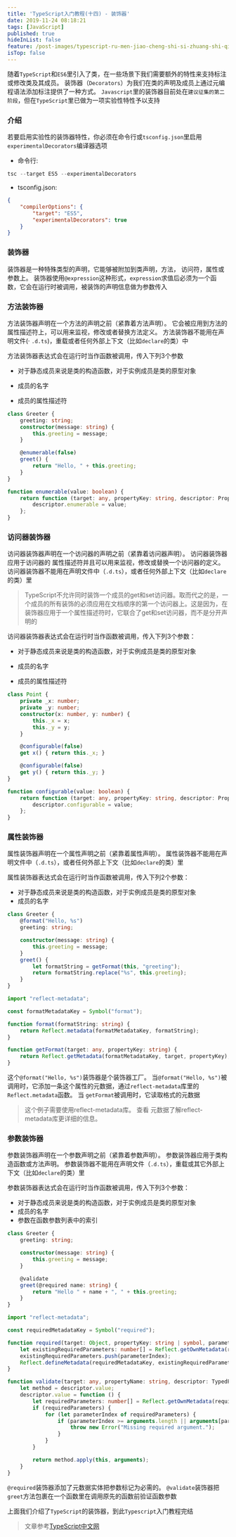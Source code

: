 ```yaml
---
title: 'TypeScript入门教程(十四) - 装饰器'
date: 2019-11-24 08:18:21
tags: [JavaScript]
published: true
hideInList: false
feature: /post-images/typescript-ru-men-jiao-cheng-shi-si-zhuang-shi-qi.jpeg
isTop: false
---
```

随着`TypeScript`和`ES6`里引入了类，在一些场景下我们需要额外的特性来支持标注或修改类及其成员。 装饰器（`Decorators`）为我们在类的声明及成员上通过元编程语法添加标注提供了一种方式。 `Javascript`里的装饰器目前处在`建议征集的第二阶段`，但在`TypeScript`里已做为一项实验性特性予以支持

<!--more-->

### 介绍

若要启用实验性的装饰器特性，你必须在命令行或`tsconfig.json`里启用`experimentalDecorators`编译器选项

* 命令行:
```typescript
tsc --target ES5 --experimentalDecorators
```
* tsconfig.json:
```json
{
    "compilerOptions": {
        "target": "ES5",
        "experimentalDecorators": true
    }
}
```

### 装饰器

装饰器是一种特殊类型的声明，它能够被附加到类声明，方法， 访问符，属性或参数上。 装饰器使用`@expression`这种形式，`expression`求值后必须为一个函数，它会在运行时被调用，被装饰的声明信息做为参数传入

### 方法装饰器

方法装饰器声明在一个方法的声明之前（紧靠着方法声明）。 它会被应用到方法的 属性描述符上，可以用来监视，修改或者替换方法定义。 方法装饰器不能用在声明文件(·
`.d.ts`)，重载或者任何外部上下文（比如`declare`的类）中

方法装饰器表达式会在运行时当作函数被调用，传入下列3个参数

* 对于静态成员来说是类的构造函数，对于实例成员是类的原型对象

* 成员的名字

* 成员的属性描述符

```typescript
class Greeter {
    greeting: string;
    constructor(message: string) {
        this.greeting = message;
    }

    @enumerable(false)
    greet() {
        return "Hello, " + this.greeting;
    }
}

function enumerable(value: boolean) {
    return function (target: any, propertyKey: string, descriptor: PropertyDescriptor) {
        descriptor.enumerable = value;
    };
}

```

### 访问器装饰器

访问器装饰器声明在一个访问器的声明之前（紧靠着访问器声明）。 访问器装饰器应用于访问器的 属性描述符并且可以用来监视，修改或替换一个访问器的定义。 访问器装饰器不能用在声明文件中（`.d.ts`），或者任何外部上下文（比如`declare`的类）里

> TypeScript不允许同时装饰一个成员的get和set访问器。取而代之的是，一个成员的所有装饰的必须应用在文档顺序的第一个访问器上。这是因为，在装饰器应用于一个属性描述符时，它联合了get和set访问器，而不是分开声明的

访问器装饰器表达式会在运行时当作函数被调用，传入下列3个参数：

* 对于静态成员来说是类的构造函数，对于实例成员是类的原型对象

* 成员的名字

* 成员的属性描述符

```typescript
class Point {
    private _x: number;
    private _y: number;
    constructor(x: number, y: number) {
        this._x = x;
        this._y = y;
    }

    @configurable(false)
    get x() { return this._x; }

    @configurable(false)
    get y() { return this._y; }
}

function configurable(value: boolean) {
    return function (target: any, propertyKey: string, descriptor: PropertyDescriptor) {
        descriptor.configurable = value;
    };
}
```
### 属性装饰器

属性装饰器声明在一个属性声明之前（紧靠着属性声明）。 属性装饰器不能用在声明文件中（`.d.ts`），或者任何外部上下文（比如`declare`的类）里

属性装饰器表达式会在运行时当作函数被调用，传入下列2个参数：

* 对于静态成员来说是类的构造函数，对于实例成员是类的原型对象
* 成员的名字


```typescript
class Greeter {
    @format("Hello, %s")
    greeting: string;

    constructor(message: string) {
        this.greeting = message;
    }
    greet() {
        let formatString = getFormat(this, "greeting");
        return formatString.replace("%s", this.greeting);
    }
}

import "reflect-metadata";

const formatMetadataKey = Symbol("format");

function format(formatString: string) {
    return Reflect.metadata(formatMetadataKey, formatString);
}

function getFormat(target: any, propertyKey: string) {
    return Reflect.getMetadata(formatMetadataKey, target, propertyKey);
}
```

这个`@format("Hello, %s")`装饰器是个装饰器工厂。 当`@format("Hello, %s")`被调用时，它添加一条这个属性的元数据，通过`reflect-metadata`库里的`Reflect.metadata`函数。 当 `getFormat`被调用时，它读取格式的元数据

>  这个例子需要使用reflect-metadata库。 查看 元数据了解reflect-metadata库更详细的信息。

### 参数装饰器
参数装饰器声明在一个参数声明之前（紧靠着参数声明）。 参数装饰器应用于类构造函数或方法声明。 参数装饰器不能用在声明文件（`.d.ts`），重载或其它外部上下文（比如`declare`的类）里

参数装饰器表达式会在运行时当作函数被调用，传入下列3个参数：

* 对于静态成员来说是类的构造函数，对于实例成员是类的原型对象
* 成员的名字
* 参数在函数参数列表中的索引

```typescript
class Greeter {
    greeting: string;

    constructor(message: string) {
        this.greeting = message;
    }

    @validate
    greet(@required name: string) {
        return "Hello " + name + ", " + this.greeting;
    }
}

import "reflect-metadata";

const requiredMetadataKey = Symbol("required");

function required(target: Object, propertyKey: string | symbol, parameterIndex: number) {
    let existingRequiredParameters: number[] = Reflect.getOwnMetadata(requiredMetadataKey, target, propertyKey) || [];
    existingRequiredParameters.push(parameterIndex);
    Reflect.defineMetadata(requiredMetadataKey, existingRequiredParameters, target, propertyKey);
}

function validate(target: any, propertyName: string, descriptor: TypedPropertyDescriptor<Function>) {
    let method = descriptor.value;
    descriptor.value = function () {
        let requiredParameters: number[] = Reflect.getOwnMetadata(requiredMetadataKey, target, propertyName);
        if (requiredParameters) {
            for (let parameterIndex of requiredParameters) {
                if (parameterIndex >= arguments.length || arguments[parameterIndex] === undefined) {
                    throw new Error("Missing required argument.");
                }
            }
        }

        return method.apply(this, arguments);
    }
}
```

`@required`装饰器添加了元数据实体把参数标记为必需的。 `@validate`装饰器把`greet`方法包裹在一个函数里在调用原先的函数前验证函数参数


上面我们介绍了`TypeScript`的装饰器，到此`Typescript`入门教程完结

> 文章参考[TypeScript中文网](https://www.tslang.cn/docs/handbook/variable-declarations.html)